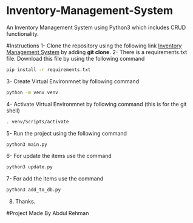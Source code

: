 # Inventory-Management-System
An Inventory Management System using Python3 which includes CRUD functionality.

#Instructions
1- Clone the repository using the following link  [Inventory Management System](https://github.com/abdulrehmanmangral/Inventory-Management-System.git) by adding **git clone**.
2- There is a requirements.txt file. Download this file by using the following command
```bash
pip install -r requirements.txt
```
3- Create Virtual Environmnet by following command
```bash
python -m venv venv
```
4- Activate Virtual Environmnet by following command (this is for the git shell)
```bash
. venv/Scripts/activate
```
5- Run the project using the following command
```bash
python3 main.py
```
6- For update the items use the command
```bash
python3 update.py
```
7- For add the items use the command
```bash
python3 add_to_db.py
```
8. Thanks.

#Project Made By Abdul Rehman

